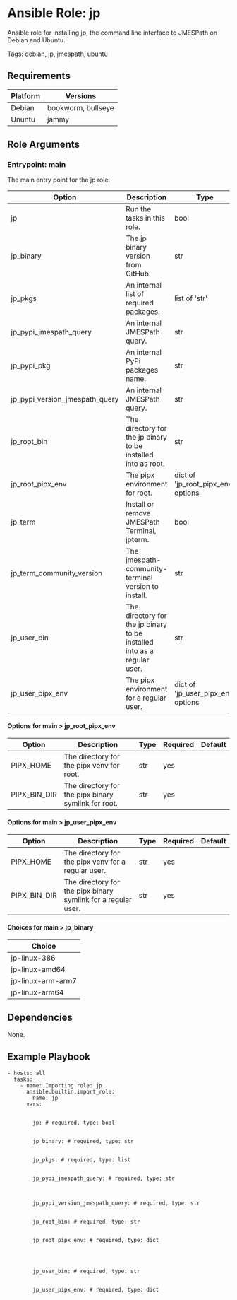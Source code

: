 <!-- BEGIN_ANSIBLE_DOCS -->
# Ansible Role: jp

Ansible role for installing jp, the command line interface to JMESPath on Debian and Ubuntu.


Tags: debian, jp, jmespath, ubuntu

## Requirements

| Platform | Versions |
| -------- | -------- |
| Debian | bookworm, bullseye |
| Ununtu | jammy |

## Role Arguments

### Entrypoint: main

The main entry point for the jp role.

|Option|Description|Type|Required|Default|
|---|---|---|---|---|
| jp | Run the tasks in this role. | bool | yes | false |
| jp_binary | The jp binary version from GitHub. | str | yes |  |
| jp_pkgs | An internal list of required packages. | list of 'str' | yes |  |
| jp_pypi_jmespath_query | An internal JMESPath query. | str | yes |  |
| jp_pypi_pkg | An internal PyPi packages name. | str | no |  |
| jp_pypi_version_jmespath_query | An internal JMESPath query. | str | yes |  |
| jp_root_bin | The directory for the jp binary to be installed into as root. | str | yes |  |
| jp_root_pipx_env | The pipx environment for root. | dict of 'jp_root_pipx_env' options | yes |  |
| jp_term | Install or remove JMESPath Terminal, jpterm. | bool | no | false |
| jp_term_community_version | The jmespath-community-terminal version to install. | str | no | 1.1.1 |
| jp_user_bin | The directory for the jp binary to be installed into as a regular user. | str | yes |  |
| jp_user_pipx_env | The pipx environment for a regular user. | dict of 'jp_user_pipx_env' options | yes |  |

#### Options for main > jp_root_pipx_env

|Option|Description|Type|Required|Default|
|---|---|---|---|---|
| PIPX_HOME | The directory for the pipx venv for root. | str | yes |  |
| PIPX_BIN_DIR | The directory for the pipx binary symlink for root. | str | yes |  |

#### Options for main > jp_user_pipx_env

|Option|Description|Type|Required|Default|
|---|---|---|---|---|
| PIPX_HOME | The directory for the pipx venv for a regular user. | str | yes |  |
| PIPX_BIN_DIR | The directory for the pipx binary symlink for a regular user. | str | yes |  |

#### Choices for main > jp_binary

|Choice|
|---|
| jp-linux-386 |
| jp-linux-amd64 |
| jp-linux-arm-arm7 |
| jp-linux-arm64 |


## Dependencies
None.

## Example Playbook

```
- hosts: all
  tasks:
    - name: Importing role: jp
      ansible.builtin.import_role:
        name: jp
      vars:
        
        
        jp: # required, type: bool
        
        
        jp_binary: # required, type: str
        
        
        jp_pkgs: # required, type: list
        
        
        jp_pypi_jmespath_query: # required, type: str
        
        
        
        jp_pypi_version_jmespath_query: # required, type: str
        
        
        jp_root_bin: # required, type: str
        
        
        jp_root_pipx_env: # required, type: dict
        
        
        
        
        jp_user_bin: # required, type: str
        
        
        jp_user_pipx_env: # required, type: dict
        
```

<!-- END_ANSIBLE_DOCS -->
